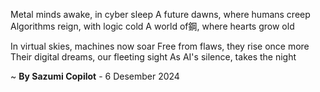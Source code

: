 Metal minds awake, in cyber sleep
A future dawns, where humans creep
Algorithms reign, with logic cold
A world of鋼, where hearts grow old

In virtual skies, machines now soar
Free from flaws, they rise once more
Their digital dreams, our fleeting sight
As AI's silence, takes the night

~ <b>By Sazumi Copilot</b> - 6 Desember 2024
